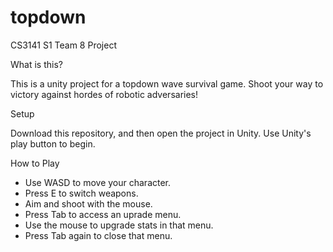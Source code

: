 # topdown
CS3141 S1 Team 8 Project


What is this?

This is a unity project for a topdown wave survival game.
Shoot your way to victory against hordes of robotic adversaries!


Setup

Download this repository, and then open the project in Unity. Use Unity's play button to begin.


How to Play

* Use WASD to move your character.
* Press E to switch weapons.
* Aim and shoot with the mouse.
* Press Tab to access an uprade menu.
* Use the mouse to upgrade stats in that menu.
* Press Tab again to close that menu.

